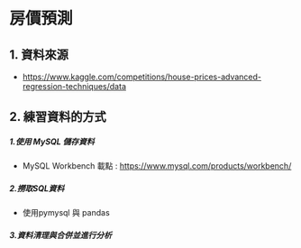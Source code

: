 # 房價預測
## 1. 資料來源
* https://www.kaggle.com/competitions/house-prices-advanced-regression-techniques/data

## 2. 練習資料的方式
##### 1.使用 MySQL 儲存資料
* MySQL Workbench 載點 : https://www.mysql.com/products/workbench/

##### 2.撈取SQL資料
* 使用pymysql 與 pandas

##### 3.資料清理與合併並進行分析
